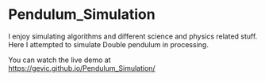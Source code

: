 # Pendulum_Simulation
I enjoy simulating algorithms and different science and physics related stuff. Here I attempted to simulate 
Double pendulum in processing.

You can watch the live demo at https://gevic.github.io/Pendulum_Simulation/
